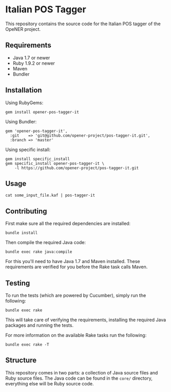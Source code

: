# Italian POS Tagger

This repository contains the source code for the Italian POS tagger of the
OpeNER project.

## Requirements

* Java 1.7 or newer
* Ruby 1.9.2 or newer
* Maven
* Bundler

## Installation

Using RubyGems:

    gem install opener-pos-tagger-it

Using Bundler:

    gem 'opener-pos-tagger-it',
      :git    => 'git@github.com/opener-project/pos-tagger-it.git',
      :branch => 'master'

Using specific install:

    gem install specific_install
    gem specific_install opener-pos-tagger-it \
        -l https://github.com/opener-project/pos-tagger-it.git

## Usage

    cat some_input_file.kaf | pos-tagger-it

## Contributing

First make sure all the required dependencies are installed:

    bundle install

Then compile the required Java code:

    bundle exec rake java:compile

For this you'll need to have Java 1.7 and Maven installed. These requirements
are verified for you before the Rake task calls Maven.

## Testing

To run the tests (which are powered by Cucumber), simply run the following:

    bundle exec rake

This will take care of verifying the requirements, installing the required Java
packages and running the tests.

For more information on the available Rake tasks run the following:

    bundle exec rake -T

## Structure

This repository comes in two parts: a collection of Java source files and Ruby
source files. The Java code can be found in the `core/` directory, everything
else will be Ruby source code.